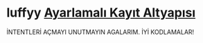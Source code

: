 # luffyy [Ayarlamalı Kayıt Altyapısı](https://discord.gg/Ds7QdNmGqJ)
İNTENTLERİ AÇMAYI UNUTMAYIN AGALARIM. İYİ KODLAMALAR!
